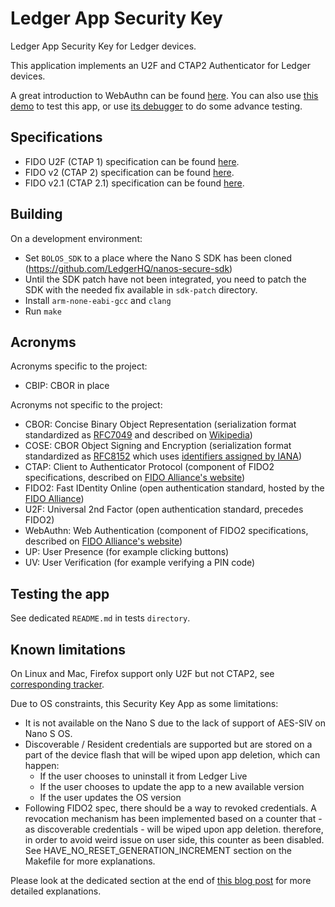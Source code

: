 # Ledger App Security Key

Ledger App Security Key for Ledger devices.

This application implements an U2F and CTAP2 Authenticator for Ledger devices.

A great introduction to WebAuthn can be found [here](https://webauthn.me/introduction).
You can also use [this demo](https://webauthn.me/) to test this app, or use [its debugger](https://webauthn.me/debugger) to do some advance testing.


## Specifications

* FIDO U2F (CTAP 1) specification can be found [here](https://fidoalliance.org/specs/fido-u2f-v1.2-ps-20170411/fido-u2f-raw-message-formats-v1.2-ps-20170411.html).
* FIDO v2 (CTAP 2) specification can be found [here](https://fidoalliance.org/specs/fido-v2.0-ps-20190130/fido-client-to-authenticator-protocol-v2.0-ps-20190130.html).
* FIDO v2.1 (CTAP 2.1) specification can be found [here](https://fidoalliance.org/specs/fido-v2.1-ps-20210615/fido-client-to-authenticator-protocol-v2.1-ps-20210615.html).


## Building

On a development environment:

* Set `BOLOS_SDK` to a place where the Nano S SDK has been cloned (<https://github.com/LedgerHQ/nanos-secure-sdk>)
* Until the SDK patch have not been integrated, you need to patch the SDK with the needed fix available in `sdk-patch` directory.
* Install `arm-none-eabi-gcc` and `clang`
* Run `make`


## Acronyms

Acronyms specific to the project:

* CBIP: CBOR in place

Acronyms not specific to the project:

* CBOR: Concise Binary Object Representation (serialization format standardized as [RFC7049](https://tools.ietf.org/html/rfc7049) and described on [Wikipedia](https://en.wikipedia.org/wiki/CBOR))
* COSE: CBOR Object Signing and Encryption (serialization format standardized as [RFC8152](https://tools.ietf.org/html/rfc8152) which uses [identifiers assigned by IANA](https://www.iana.org/assignments/cose/cose.xhtml))
* CTAP: Client to Authenticator Protocol (component of FIDO2 specifications, described on [FIDO Alliance's website](https://fidoalliance.org/specifications/download/))
* FIDO2: Fast IDentity Online (open authentication standard, hosted by the [FIDO Alliance](https://fidoalliance.org/fido2/))
* U2F: Universal 2nd Factor (open authentication standard, precedes FIDO2)
* WebAuthn: Web Authentication (component of FIDO2 specifications, described on [FIDO Alliance's website](https://fidoalliance.org/fido2/fido2-web-authentication-webauthn/))
* UP: User Presence (for example clicking buttons)
* UV: User Verification (for example verifying a PIN code)


## Testing the app

See dedicated `README.md` in tests `directory`.


## Known limitations

On Linux and Mac, Firefox support only U2F but not CTAP2, see [corresponding tracker](https://bugzilla.mozilla.org/show_bug.cgi?id=1530370).

Due to OS constraints, this Security Key App as some limitations:

* It is not available on the Nano S due to the lack of support of AES-SIV on Nano S OS.
* Discoverable / Resident credentials are supported but are stored on a part of the device flash that will be wiped upon app deletion, which can happen:
  - If the user chooses to uninstall it from Ledger Live
  - If the user chooses to update the app to a new available version
  - If the user updates the OS version
* Following FIDO2 spec, there should be a way to revoked credentials. A revocation mechanism has been implemented based on a counter that - as discoverable credentials - will be wiped upon app deletion. therefore, in order to avoid weird issue on user side, this counter as been disabled. See HAVE_NO_RESET_GENERATION_INCREMENT section on the Makefile for more explanations.

Please look at the dedicated section at the end of [this blog post](https://blog.ledger.com/security-key/) for more detailed explanations.

